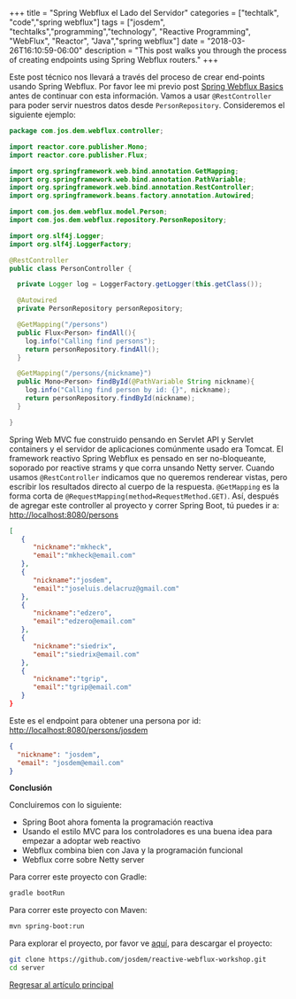 +++
title =  "Spring Webflux el Lado del Servidor"
categories = ["techtalk", "code","spring webflux"]
tags = ["josdem", "techtalks","programming","technology", "Reactive Programming", "WebFlux", "Reactor", "Java","spring webflux"]
date = "2018-03-26T16:10:59-06:00"
description = "This post walks you through the process of creating endpoints using Spring Webflux routers."
+++

Este post técnico nos llevará a través del proceso de crear end-points usando Spring Webflux. Por favor lee mi previo post [Spring Webflux Basics](/techtalk/spring/spring_webflux_basics) antes de continuar con esta información. Vamos a usar `@RestController` para poder servir nuestros datos desde `PersonRepository`. Consideremos el siguiente ejemplo:

```java
package com.jos.dem.webflux.controller;

import reactor.core.publisher.Mono;
import reactor.core.publisher.Flux;

import org.springframework.web.bind.annotation.GetMapping;
import org.springframework.web.bind.annotation.PathVariable;
import org.springframework.web.bind.annotation.RestController;
import org.springframework.beans.factory.annotation.Autowired;

import com.jos.dem.webflux.model.Person;
import com.jos.dem.webflux.repository.PersonRepository;

import org.slf4j.Logger;
import org.slf4j.LoggerFactory;

@RestController
public class PersonController {

  private Logger log = LoggerFactory.getLogger(this.getClass());

  @Autowired
  private PersonRepository personRepository;

  @GetMapping("/persons")
  public Flux<Person> findAll(){
    log.info("Calling find persons");
    return personRepository.findAll();
  }

  @GetMapping("/persons/{nickname}")
  public Mono<Person> findById(@PathVariable String nickname){
    log.info("Calling find person by id: {}", nickname);
    return personRepository.findById(nickname);
  }

}
```

Spring Web MVC fue construido pensando en Servlet API y Servlet containers y el servidor de aplicaciones comúnmente usado era Tomcat. El framework reactivo Spring Webflux es pensado en ser no-bloqueante, soporado por reactive strams y que corra unsando Netty server. Cuando usamos `@RestController` indicamos que no queremos renderear vistas, pero escribir los resultados directo al cuerpo de la respuesta. `@GetMapping` es la forma corta de `@RequestMapping(method=RequestMethod.GET)`. Así, después de agregar este controller al proyecto y correr Spring Boot, tú puedes ir a: [http://localhost:8080/persons](http://localhost:8080/persons)

```json
[
   {
      "nickname":"mkheck",
      "email":"mkheck@email.com"
   },
   {
      "nickname":"josdem",
      "email":"joseluis.delacruz@gmail.com"
   },
   {
      "nickname":"edzero",
      "email":"edzero@email.com"
   },
   {
      "nickname":"siedrix",
      "email":"siedrix@email.com"
   },
   {
      "nickname":"tgrip",
      "email":"tgrip@email.com"
   }
}
```

Este es el endpoint para obtener una persona por id: [http://localhost:8080/persons/josdem](http://localhost:8080/persons/josdem)

```json
{
  "nickname": "josdem",
  "email": "josdem@email.com"
}
```

**Conclusión**

Concluiremos con lo siguiente:

* Spring Boot ahora fomenta la programación reactiva
* Usando el estilo MVC para los controladores es una buena idea para empezar a adoptar web reactivo
* Webflux combina bien con Java y la programación funcional
* Webflux corre sobre Netty server

Para correr este proyecto con Gradle:

```bash
gradle bootRun
```

Para correr este proyecto con Maven:

```bash
mvn spring-boot:run
```

Para explorar el proyecto, por favor ve [aquí](https://github.com/josdem/reactive-webflux-workshop), para descargar el proyecto:

```bash
git clone https://github.com/josdem/reactive-webflux-workshop.git
cd server
```

[Regresar al artículo principal](/techtalk/spring#Spring_Boot_Reactive)
